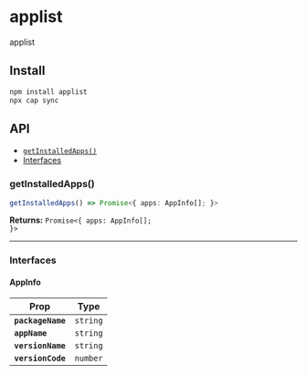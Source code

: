 # applist

applist

## Install

```bash
npm install applist
npx cap sync
```

## API

<docgen-index>

* [`getInstalledApps()`](#getinstalledapps)
* [Interfaces](#interfaces)

</docgen-index>

<docgen-api>
<!--Update the source file JSDoc comments and rerun docgen to update the docs below-->

### getInstalledApps()

```typescript
getInstalledApps() => Promise<{ apps: AppInfo[]; }>
```

**Returns:** <code>Promise&lt;{ apps: AppInfo[]; }&gt;</code>

--------------------


### Interfaces


#### AppInfo

| Prop              | Type                |
| ----------------- | ------------------- |
| **`packageName`** | <code>string</code> |
| **`appName`**     | <code>string</code> |
| **`versionName`** | <code>string</code> |
| **`versionCode`** | <code>number</code> |

</docgen-api>
